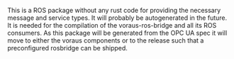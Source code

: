 This is a ROS package without any rust code for providing the necessary message and service types.
It will probably be autogenerated in the future. It is needed for the compilation of the voraus-ros-bridge and
all its ROS consumers.
As this package will be generated from the OPC UA spec it will move to either the voraus components or to the release
such that a preconfigured rosbridge can be shipped.